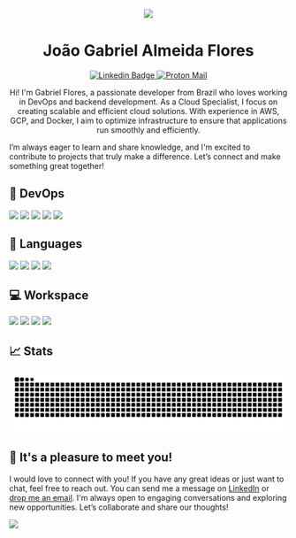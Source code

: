 <div align="center">
  <a href="https://www.gabriel-flores.dev/">
    <img src='https://user-images.githubusercontent.com/5713670/87202985-820dcb80-c2b6-11ea-9f56-7ec461c497c3.gif' height='100'>
  </a>
</div>

<h1 align="center">João Gabriel Almeida Flores</h1>

<p align="center">
  <a href="https://www.linkedin.com/in/gabriel-de-almeida-flores-5aba77256/">
    <img src="https://img.shields.io/badge/-flores-blue?style=flat&logo=Linkedin&logoColor=white" alt="Linkedin Badge" />
  </a>
  <a href="mailto:gabrielalmeidaflores@hotmail.com">
    <img src="https://img.shields.io/badge/email-blue?logo=protonmail&logoColor=white" alt="Proton Mail" />
  </a>
</p>

<p align="center">
Hi! I'm Gabriel Flores, a passionate developer from Brazil who loves working in DevOps and backend development. As a Cloud Specialist, I focus on creating scalable and efficient cloud solutions. With experience in AWS, GCP, and Docker, I aim to optimize infrastructure to ensure that applications run smoothly and efficiently.

I’m always eager to learn and share knowledge, and I'm excited to contribute to projects that truly make a difference. Let’s connect and make something great together!
</p>

## 🔩 DevOps

<p>
  <img src="https://img.shields.io/badge/-Aws-f9992e?style=for-the-badge&logo=Amazon&logoColor=white" />
  <img src="https://img.shields.io/badge/-Gcp-029be5?style=for-the-badge&logo=Google%20Cloud&logoColor=white" />
  <img src="https://img.shields.io/badge/-Linux-red?style=for-the-badge&logo=Linux&logoColor=white" />
  <img src="https://img.shields.io/badge/Docker-2496ED?style=for-the-badge&logo=Docker&logoColor=white" />
  <img src="https://img.shields.io/badge/GitHub_Actions-2088FF?style=for-the-badge&logo=GitHub_Actions&logoColor=white" />
</p>

## 🚀 Languages 

<p>
  <img src="https://img.shields.io/badge/Bash-green?style=for-the-badge&logo=gnubash&logoColor=white" />
  <img src="https://img.shields.io/badge/-Typescript-blue?style=for-the-badge&logo=Typescript&logoColor=white" />
  <img src="https://img.shields.io/badge/-JavaScript-yellow?style=for-the-badge&logo=Javascript&logoColor=white" />
  <img src="https://img.shields.io/badge/-C%23-239120?style=for-the-badge&logo=CSharp&logoColor=white" />
</p>

## 💻 Workspace

<p>
  <img src="https://img.shields.io/badge/-Fedora-51A2DA?style=for-the-badge&logo=Fedora&logoColor=white" />
  <img src="https://img.shields.io/badge/-Debian-A81D33?style=for-the-badge&logo=Debian&logoColor=white" />
  <img src="https://img.shields.io/badge/-Ubuntu-E95420?style=for-the-badge&logo=Ubuntu&logoColor=white" />
  <img src="https://img.shields.io/badge/-Pop!__OS-48B9C7?style=for-the-badge&logo=Popos&logoColor=white" />
</p>

## 📈 Stats

<picture>
  <source media="(prefers-color-scheme: dark)" srcset="https://raw.githubusercontent.com/GabrielAlmeidaFlores/GabrielAlmeidaFlores/output/github-contribution-grid-snake-dark.svg">
  <source media="(prefers-color-scheme: light)" srcset="https://raw.githubusercontent.com/GabrielAlmeidaFlores/GabrielAlmeidaFlores/output/github-contribution-grid-snake.svg">
  <img alt="github contribution grid snake animation" src="https://raw.githubusercontent.com/GabrielAlmeidaFlores/GabrielAlmeidaFlores/output/github-contribution-grid-snake.svg">
</picture>

## 👋 It's a pleasure to meet you!

I would love to connect with you! If you have any great ideas or just want to chat, feel free to reach out. You can send me a message on [LinkedIn](https://www.linkedin.com/in/gabriel-de-almeida-flores-5aba77256/) or [drop me an email](mailto:gabrielalmeidaflores@hotmail.com). I'm always open to engaging conversations and exploring new opportunities. Let’s collaborate and share our thoughts!

<img src="https://capsule-render.vercel.app/api?type=waving&height=150&color=gradient&section=footer&reversal=false&textBg=false" />
